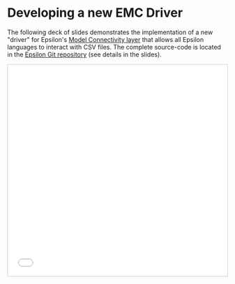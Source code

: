 # Developing a new EMC Driver

The following deck of slides demonstrates the implementation of a new "driver" for Epsilon's [Model Connectivity layer](../../emc) that allows all Epsilon languages to interact with CSV files. The complete source-code is located in the [Epsilon Git repository](https://git.eclipse.org/c/epsilon/org.eclipse.epsilon.git/tree/examples) (see details in the slides).

<iframe src="//www.slideshare.net/slideshow/embed_code/key/EIOJx3cFZKlcEh" width="100%" height="485" frameborder="0" marginwidth="0" marginheight="0" scrolling="no" style="border:1px solid #CCC; border-width:1px; margin-bottom:5px; max-width: 100%;" allowfullscreen> </iframe> <div style="margin-bottom:5px"></div>